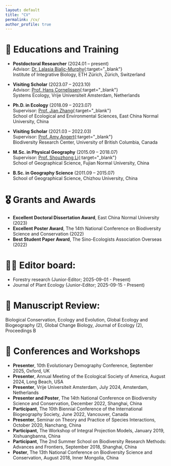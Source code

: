 ```yaml
---
layout: default
title: "CV"
permalink: /cv/
author_profile: true
---
```


# 📖 Educations and Training
- **Postdoctoral Researcher** (2024.01 – present)  
  Advisor: [Dr. Lalasia Bialic-Murphy](https://crowtherlab.com/dr-lalasia-bialic-murphy/){:target="_blank"}  
  Institute of Integrative Biology, ETH Zürich, Zürich, Switzerland

- **Visiting Scholar** (2023.07 – 2023.10)  
  Advisor: [Prof. Hans Cornelissen](https://research.vu.nl/en/persons/hans-cornelissen){:target="_blank"}  
  Systems Ecology, Vrije Universiteit Amsterdam, Netherlands

- **Ph.D. in Ecology** (2018.09 – 2023.07)  
  Supervisor: [Prof. Jian Zhang](https://ecoinfor.github.io/index.html){:target="_blank"}  
  School of Ecological and Environmental Sciences, East China Normal University, China

- **Visiting Scholar** (2021.03 – 2022.03)  
  Supervisor: [Prof. Amy Angert](https://angert.github.io/people.html){:target="_blank"}  
  Biodiversity Research Center, University of British Columbia, Canada

- **M.Sc. in Physical Geography** (2015.09 – 2018.07)  
  Supervisor: [Prof. Shouzhong Li](https://geo.fjnu.edu.cn/dd/84/c4964a187780/page.htm){:target="_blank"}  
  School of Geographical Science, Fujian Normal University, China

- **B.Sc. in Geography Science** (2011.09 – 2015.07)  
  School of Geographical Science, Chizhou University, China

# 🎖 Grants and Awards
- **Excellent Doctoral Dissertation Award**, East China Normal University (2023)
- **Excellent Poster Award**, The 14th National Conference on Biodiversity Science and Conservation (2022)
- **Best Student Paper Award**, The Sino-Ecologists Association Overseas (2022)

# 🧑‍🏫 Editor board:
- Forestry research (Junior-Editor; 2025-09-01 - Present)
- Journal of Plant Ecology (Junior-Editor; 2025-09-15 - Present)

# 👀 Manuscript Review:
Biological Conservation, Ecology and Evolution, Global Ecology and Biogeography (2), Global Change Biology, Journal of Ecology (2), Proceedings B

# 💬 Conferences and Workshops
- **Presenter**, 10th Evolutionary Demography Conference, September 2025, Oxford, UK
- **Presenter**, Annual Meeting of the Ecological Society of America, August 2024, Long Beach, USA  
- **Presenter**, Vrije Universiteit Amsterdam, July 2024, Amsterdam, Netherlands  
- **Presenter and Poster**, The 14th National Conference on Biodiversity Science and Conservation, December 2022, Shanghai, China  
- **Participant**, The 10th Biennial Conference of the International Biogeography Society, June 2022, Vancouver, Canada  
- **Presenter**, Seminar on Theory and Practice of Species Interactions, October 2020, Nanchang, China  
- **Participant**, The Workshop of Integral Projection Models, January 2019, Xishuangbanna, China  
- **Participant**, The 2nd Summer School on Biodiversity Research Methods: Advances and Frontiers, September 2018, Shanghai, China  
- **Poster**, The 13th National Conference on Biodiversity Science and Conservation, August 2018, Inner Mongolia, China  
